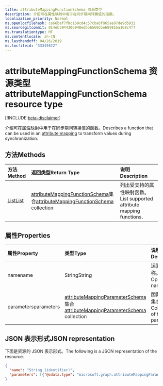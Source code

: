 ```yaml
---
title: attributeMappingFunctionSchema 资源类型
description: 介绍可在属性映射中用于在同步期间转换值的函数。
localization_priority: Normal
ms.openlocfilehash: ca66baf7fbc160cd4c57cba0f865ae07de9d5932
ms.sourcegitcommit: 014eb3944306948edbb6560dbe689816a168c4f7
ms.translationtype: MT
ms.contentlocale: zh-CN
ms.lasthandoff: 04/26/2019
ms.locfileid: "33345622"
---
```

# <a name="attributemappingfunctionschema-resource-type"></a><span data-ttu-id="f46e4-103">attributeMappingFunctionSchema 资源类型</span><span class="sxs-lookup"><span data-stu-id="f46e4-103">attributeMappingFunctionSchema resource type</span></span>

[!INCLUDE [beta-disclaimer](../../includes/beta-disclaimer.md)]

<span data-ttu-id="f46e4-104">介绍可在[属性映射](synchronization-attributemapping.md)中用于在同步期间转换值的函数。</span><span class="sxs-lookup"><span data-stu-id="f46e4-104">Describes a function that can be used in an [attribute mapping](synchronization-attributemapping.md) to transform values during synchronization.</span></span>

## <a name="methods"></a><span data-ttu-id="f46e4-105">方法</span><span class="sxs-lookup"><span data-stu-id="f46e4-105">Methods</span></span>

| <span data-ttu-id="f46e4-106">方法</span><span class="sxs-lookup"><span data-stu-id="f46e4-106">Method</span></span>           | <span data-ttu-id="f46e4-107">返回类型</span><span class="sxs-lookup"><span data-stu-id="f46e4-107">Return Type</span></span>    |<span data-ttu-id="f46e4-108">说明</span><span class="sxs-lookup"><span data-stu-id="f46e4-108">Description</span></span>|
|:---------------|:--------|:----------|
|[<span data-ttu-id="f46e4-109">List</span><span class="sxs-lookup"><span data-stu-id="f46e4-109">List</span></span>](../api/synchronization-synchronizationschema-functions.md) | <span data-ttu-id="f46e4-110">[attributeMappingFunctionSchema](../resources/synchronization-attributemappingfunctionschema.md)集合</span><span class="sxs-lookup"><span data-stu-id="f46e4-110">[attributeMappingFunctionSchema](../resources/synchronization-attributemappingfunctionschema.md) collection</span></span>|<span data-ttu-id="f46e4-111">列出受支持的属性映射函数。</span><span class="sxs-lookup"><span data-stu-id="f46e4-111">List supported attribute mapping functions.</span></span>|

## <a name="properties"></a><span data-ttu-id="f46e4-112">属性</span><span class="sxs-lookup"><span data-stu-id="f46e4-112">Properties</span></span>

| <span data-ttu-id="f46e4-113">属性</span><span class="sxs-lookup"><span data-stu-id="f46e4-113">Property</span></span>                   | <span data-ttu-id="f46e4-114">类型</span><span class="sxs-lookup"><span data-stu-id="f46e4-114">Type</span></span>                      | <span data-ttu-id="f46e4-115">说明</span><span class="sxs-lookup"><span data-stu-id="f46e4-115">Description</span></span>    |
|:---------------------------|:-------------------------|:---------------|
|<span data-ttu-id="f46e4-116">name</span><span class="sxs-lookup"><span data-stu-id="f46e4-116">name</span></span>                        |<span data-ttu-id="f46e4-117">String</span><span class="sxs-lookup"><span data-stu-id="f46e4-117">String</span></span>                    |<span data-ttu-id="f46e4-118">运算符名称。</span><span class="sxs-lookup"><span data-stu-id="f46e4-118">Operator name.</span></span> |
|<span data-ttu-id="f46e4-119">parameters</span><span class="sxs-lookup"><span data-stu-id="f46e4-119">parameters</span></span>                  |<span data-ttu-id="f46e4-120">[attributeMappingParameterSchema](../resources/synchronization-attributemappingparameterschema.md)集合</span><span class="sxs-lookup"><span data-stu-id="f46e4-120">[attributeMappingParameterSchema](../resources/synchronization-attributemappingparameterschema.md) collection</span></span>  |<span data-ttu-id="f46e4-121">函数参数的集合。</span><span class="sxs-lookup"><span data-stu-id="f46e4-121">Collection of function parameters.</span></span>|

## <a name="json-representation"></a><span data-ttu-id="f46e4-122">JSON 表示形式</span><span class="sxs-lookup"><span data-stu-id="f46e4-122">JSON representation</span></span>

<span data-ttu-id="f46e4-123">下面是资源的 JSON 表示形式。</span><span class="sxs-lookup"><span data-stu-id="f46e4-123">The following is a JSON representation of the resource.</span></span>

<!-- {
  "blockType": "resource",
  "optionalProperties": [

  ],
  "@odata.type": "microsoft.graph.attributeMappingFunctionSchema"
}-->

```json
{
  "name": "String (identifier)",
  "parameters": [{"@odata.type": "microsoft.graph.attributeMappingParameterSchema"}]
}

```

<!-- uuid: 8fcb5dbc-d5aa-4681-8e31-b001d5168d79
2015-10-25 14:57:30 UTC -->
<!--
{
  "type": "#page.annotation",
  "description": "attributeMappingFunctionSchema resource",
  "keywords": "",
  "section": "documentation",
  "tocPath": "",
  "suppressions": []
}
-->

